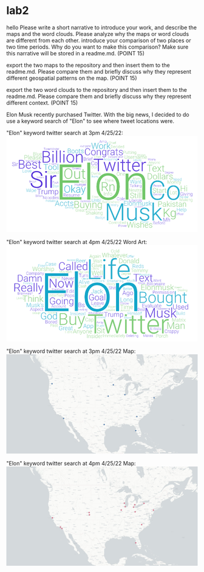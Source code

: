 # lab2
hello
Please write a short narrative to introduce your work, and describe the maps and the word clouds. Please analyze why the maps or word clouds are different from each other. 
introduce your comparison of two places or two time periods. Why do you want to make this comparison? Make sure this narrative will be stored in a readme.md. (POINT 15)

export the two maps to the repository and then insert them to the readme.md. Please compare them and briefly discuss why they represent different geospatial patterns on the map. (POINT 15)

export the two word clouds to the repository and then insert them to the readme.md. Please compare them and briefly discuss why they represent different context. (POINT 15)

Elon Musk recently purchased Twitter. With the big news, I decided to do use a keyword search of "Elon" to see where tweet locations were. 

"Elon" keyword twitter search at 3pm 4/25/22:
![image](img/WordArt3pm.png)

"Elon" keyword twitter search at 4pm 4/25/22 Word Art:
![image](img/WordArt4pm.png)

"Elon" keyword twitter search at 3pm 4/25/22 Map:
![image](img/ustweets3pm.png)

"Elon" keyword twitter search at 4pm 4/25/22 Map:
![image](img/ustweets4pm.png)


